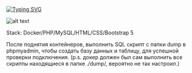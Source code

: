 [![Typing SVG](https://readme-typing-svg.herokuapp.com?font=Fira+Code&size=30&duration=3500&pause=1000&center=%D0%BB%D0%BE%D0%B6%D1%8C&vCenter=%D0%BB%D0%BE%D0%B6%D1%8C&width=435&lines=Preview+image)](https://git.io/typing-svg)

![alt text](https://github.com/saber1in/PortfolioSite/blob/master/preview/preview.png?raw=true)


Stack: Docker/PHP/MySQL/HTML/CSS/Bootstrap 5

После поднятия контейнеров, выполнить SQL скрипт с папки dump в phpmyadmin, чтобы создать базу данных и таблицу, для успешной проверки подключения. (p.s. докер должен был сам выполнить все скрипты находящиеся в папке ./dump/, вероятно не так настроил.)
